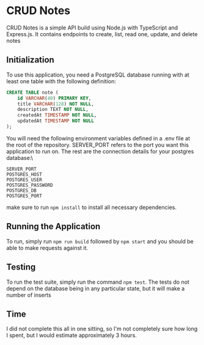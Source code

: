 # CRUD Notes

CRUD Notes is a simple API build using Node.js with TypeScript and Express.js. It contains endpoints to create, list, read one, update, and delete notes

## Initialization

To use this application, you need a PostgreSQL database running with at least one table with the following definition:
```sql
CREATE TABLE note (
	id VARCHAR(40) PRIMARY KEY,
	title VARCHAR(128) NOT NULL,
	description TEXT NOT NULL,
	createdAt TIMESTAMP NOT NULL,
	updatedAt TIMESTAMP NOT NULL
);
```
You will need the following environment variables defined in a .env file at the root of the repository. SERVER_PORT refers to the port you want this application to run on. The rest are the connection details for your postgres database:\

`SERVER_PORT`\
`POSTGRES_HOST`\
`POSTGRES_USER`\
`POSTGRES_PASSWORD`\
`POSTGRES_DB`\
`POSTGRES_PORT`

make sure to run `npm install` to install all necessary dependencies.

## Running the Application

To run, simply run `npm run build` followed by `npm start` and you should be able to make requests against it.

## Testing
To run the test suite, simply run the command `npm test`. The tests do not depend on the database being in any particular state, but it will make a number of inserts

## Time
I did not complete this all in one sitting, so I'm not completely sure how long I spent, but I would estimate approximately 3 hours.